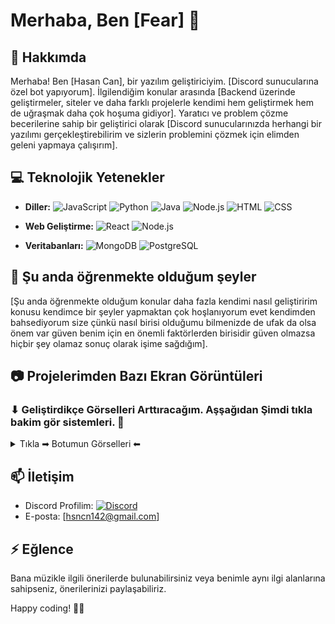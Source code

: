 
# Merhaba, Ben [Fear] 👋

## 🚀 Hakkımda

Merhaba! Ben [Hasan Can], bir yazılım geliştiriciyim. [Discord sunucularına özel bot yapıyorum]. İlgilendiğim konular arasında [Backend üzerinde geliştirmeler, siteler ve daha farklı projelerle kendimi hem geliştirmek hem de uğraşmak daha çok hoşuma gidiyor]. Yaratıcı ve problem çözme becerilerine sahip bir geliştirici olarak [Discord sunucularınızda herhangi bir yazılımı gerçekleştirebilirim ve sizlerin problemini çözmek için elimden geleni yapmaya çalışırım].

## 💻 Teknolojik Yetenekler

- **Diller:** 
  ![JavaScript](https://img.shields.io/badge/JavaScript-F7DF1E?style=flat&logo=javascript&logoColor=white)
  ![Python](https://img.shields.io/badge/Python-3776AB?style=flat&logo=python&logoColor=white)
  ![Java](https://img.shields.io/badge/Java-007396?style=flat&logo=java&logoColor=white)
  ![Node.js](https://img.shields.io/badge/Node.js-339933?style=flat&logo=node.js&logoColor=white)
  ![HTML](https://img.shields.io/badge/HTML5-E34F26?style=flat&logo=html5&logoColor=white)
  ![CSS](https://img.shields.io/badge/CSS3-1572B6?style=flat&logo=css3&logoColor=white)

- **Web Geliştirme:** 
  ![React](https://img.shields.io/badge/React-61DAFB?style=flat&logo=react&logoColor=white)
  ![Node.js](https://img.shields.io/badge/Node.js-339933?style=flat&logo=node.js&logoColor=white)

- **Veritabanları:** 
  ![MongoDB](https://img.shields.io/badge/MongoDB-47A248?style=flat&logo=mongodb&logoColor=white)
  ![PostgreSQL](https://img.shields.io/badge/PostgreSQL-336791?style=flat&logo=postgresql&logoColor=white)

## 🌱 Şu anda öğrenmekte olduğum şeyler

[Şu anda öğrenmekte olduğum konular daha fazla kendimi nasıl geliştiririm konusu kendimce bir şeyler yapmaktan çok hoşlanıyorum evet kendimden bahsediyorum size çünkü nasıl birisi olduğumu bilmenizde de ufak da olsa önem var güven benim için en önemli faktörlerden birisidir güven olmazsa hiçbir şey olamaz sonuç olarak işime sağdığım].

## 📷 Projelerimden Bazı Ekran Görüntüleri

### ⬇ Geliştirdikçe Görselleri Arttıracağım. Aşşağıdan Şimdi tıkla bakim gör sistemleri. 🎫
<details>
 
  <summary> Tıkla ➡ Botumun Görselleri ⬅ </summary>

  | Fear                             | Fear                                   | Fear                                    | Fear                      |
  | ------------------------------------------------ | ----------------------------------------------- | ----------------------------------------------- | ----------------------------------------------- |
  | <img src="https://r.resimlink.com/IpbDHzgeSMa.png" />  | <img src="https://r.resimlink.com/pRAsbEh.png" /> | <img src="https://r.resimlink.com/lfpWGTKOX.png" /> | <img src="https://r.resimlink.com/YZ4bs9Xw8_I.png" /> |

  | Fear                             | Fear                                   | Fear                                    | Fear                      |
  | ------------------------------------------------ | ----------------------------------------------- | ----------------------------------------------- | ----------------------------------------------- |
  | <img src="https://r.resimlink.com/cOKR_z6.png" />  | <img src="https://r.resimlink.com/ygIE08CcDHzJ.png" /> | <img src="https://cdn.discordapp.com/attachments/1228761025554153504/1254619018405613698/x7CNwvLud6-i.png?ex=667a2683&is=6678d503&hm=e1ef9699dc1c26de879e4cb6037b31bb4825d0618e77d4ad04aa0bf0dc9b5d07&)" /> | <img src="https://r.resimlink.com/XV5pxw.png" /> |

  | Fear                             | Fear                                   | Fear                                    | Fear                      |
  | ------------------------------------------------ | ----------------------------------------------- | ----------------------------------------------- | ----------------------------------------------- |
  | <img src="https://r.resimlink.com/DwigFNj32t.png" />  | <img src="https://r.resimlink.com/g9ZlxYq-.png" /> | <img src="https://r.resimlink.com/3xmiVe-ITR.png" /> | <img src="https://r.resimlink.com/DibYf.png" /> |
  
  | Fear                             | Fear                                   | Fear                                    | Fear                      |
  | ------------------------------------------------ | ----------------------------------------------- | ----------------------------------------------- | ----------------------------------------------- |
  | <img src="https://r.resimlink.com/uP6h0B.png" />  | <img src="https://r.resimlink.com/ogbz-0QMKJL.png" /> | <img src="https://r.resimlink.com/lmqh1I-NW.png" /> | <img src="https://r.resimlink.com/XhnGDT6SKt.png" /> |

</details>

## 📫 İletişim
- Discord Profilim: [![Discord](https://img.shields.io/discourse/users?style=flat)](https://discord.com/users/1189181791551098912)
- E-posta: [hsncn142@gmail.com]

## ⚡ Eğlence

Bana müzikle ilgili önerilerde bulunabilirsiniz veya benimle aynı ilgi alanlarına sahipseniz, önerilerinizi paylaşabiliriz.

Happy coding! 👨‍💻
